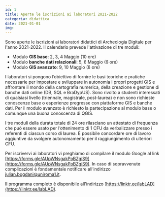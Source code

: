 ```yaml
---
id: 1
title: Aperte le iscrizioni ai laboratori 2021-2022
categoria: didattica
date: 2021-01-01
img: 
---
```


Sono aperte le iscrizioni ai laboratori didattici di Archeologia Digitale per l'anno 2021-2022. Il calendario prevede l'attivazione di tre moduli:

- Modulo **GIS base**: 2, 3, 4 Maggio (10 ore)
- Modulo **banche dati relazionali**: 5, 6 Maggio (6 ore)
- Modulo **GIS avanzato**: 9, 10 Maggio (8 ore)

I laboratori si pongono l’obiettivo di fornire le basi teoriche e pratiche necessarie per impostare e sviluppare in autonomia i propri progetti GIS e affrontare il mondo della cartografia numerica, della creazione e gestione di banche dati online (DB, SQL e BraDypUS). Sono rivolto a studenti interessati di qualsiasi livello (triennale, magistrale, post-laurea) e non sono richieste conoscenze base o esperienze pregresse con piattaforme GIS e banche dati. Per il modulo avanzato è richiesto la partecipazione al modulo base o comunque una buona conoscenza di QGIS.

I tre moduli della durata totale di 24 ore rilasciano un attestato di frequenza che può essere usato per l’ottenimento di 1 CFU da verbalizzare presso i referenti di ciascun corso di laurea. È possibile concordare ore di lavoro aggiuntive da svolgere autonomamento per il raggiungimento di ulteriori CFU.

Per iscrivervi ai laboratori vi preghiamo di compilare il modulo Google al link [https://forms.gle/AUpWNsgakPoBZgiS9](https://forms.gle/AUpWNsgakPoBZgiS9). In caso di sopravvenute complicazioni è fondamentale notificare all’indirizzo [julian.bogdani@uniroma1.it](julian.bogdani@uniroma1.it).

Il programma completo è disponibile all'indirizzo [https://linktr.ee/labLAD](https://linktr.ee/labLAD).
